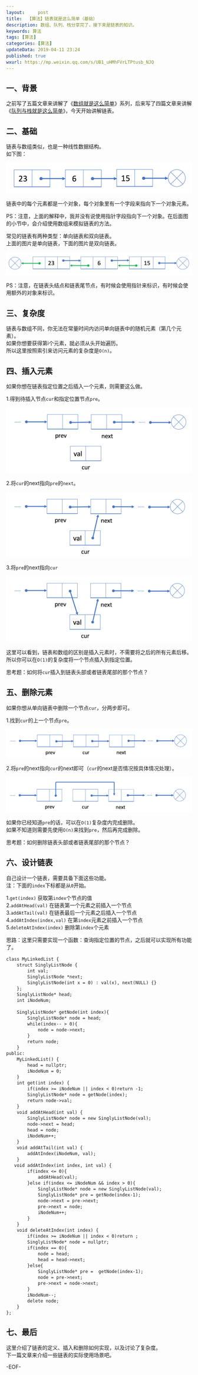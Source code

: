 ```yaml
---   
layout:     post  
title:  【算法】链表就是这么简单（基础）
description: 数组、队列、栈分享完了，接下来是链表的知识。    
keywords: 算法  
tags: [算法]    
categories: [算法]  
updateData: 2019-04-11 23:24   
published: true 
wxurl: https://mp.weixin.qq.com/s/UB1_uHMhFVrLTPtusb_NJQ  
---  
```



## 一、背景  

之前写了五篇文章来讲解了《[数组就是这么简单](https://mp.weixin.qq.com/s/n_B38CXxmvsOl7FZxyPKgA)》系列，后来写了四篇文章来讲解《[队列与栈就是这么简单](https://mp.weixin.qq.com/s/y9vQ5gUdUAfiZXZFHoVrKg)》，今天开始讲解链表。  


## 二、基础  


链表与数组类似，也是一种线性数据结构。  
如下图：  


![](/images/2019/04/link-so-easy-001.png)  


链表中的每个元素都是一个对象，每个对象里有一个字段来指向下一个对象元素。  


PS：注意，上面的解释中，我并没有说使用指针字段指向下一个对象。在后面图的小节中，会介绍使用数组来模拟链表的方法。  


常见的链表有两种类型：单向链表和双向链表。  
上面的图片是单向链表，下面的图片是双向链表。  


![](/images/2019/04/link-so-easy-002.png)  


PS：注意，在链表头结点和链表尾节点，有时候会使用指针来标识，有时候会使用额外的对象来标识。  


## 三、复杂度  


链表与数组不同，你无法在常量时间内访问单向链表中的随机元素（第几个元素）。  
如果你想要获得第i个元素，就必须从头开始遍历。  
所以这里按照索引来访问元素的复杂度是`O(n)`。  


## 四、插入元素  


如果你想在链表指定位置之后插入一个元素，则需要这么做。  


1.得到待插入节点`cur`和指定位置节点`pre`。  


![](/images/2019/04/link-so-easy-003.png)  


2.将`cur`的next指向`pre`的`next`。  


![](/images/2019/04/link-so-easy-004.png)  


3.将`pre`的next指向`cur`  


![](/images/2019/04/link-so-easy-005.png)  


这里可以看到，链表和数组的区别是插入元素时，不需要将之后的所有元素后移。  
所以你可以在`O(1)`的复杂度将一个节点插入到指定位置。  


思考题：如何将`cur`插入到链表头部或者链表尾部的那个节点？  


## 五、删除元素  


如果你想从单向链表中删除一个节点`cur`，分两步即可。  


1.找到`cur`的上一个节点`pre`。  


![](/images/2019/04/link-so-easy-006.png)  


2.将`pre`的next指向`cur`的next即可（`cur`的next是否情况按具体情况处理）。  


![](/images/2019/04/link-so-easy-007.png)  


如果你已经知道`pre`的话，可以在`O(1)`复杂度内完成删除。  
如果不知道则需要先使用`O(n)`来找到`pre`，然后再完成删除。  


思考题：如何删除链表头部或者链表尾部的那个节点？  


## 六、设计链表  


自己设计一个链表，需要具备下面这些功能。  
注：下面的`index`下标都是从`0`开始。  


1.`get(index)` 获取第`index`个节点的值  
2.`addAtHead(val)` 在链表第一个元素之前插入一个节点  
3.`addAtTail(val)` 在链表最后一个元素之后插入一个节点  
4.`addAtIndex(index,val)` 在第`index`元素之前插入一个节点  
5.`deleteAtIndex(index)` 删除第`index`个元素  


思路：这里只需要实现一个函数：查询指定位置的节点，之后就可以实现所有功能了。  


```
class MyLinkedList {
    struct SinglyListNode {
        int val;
        SinglyListNode *next;
        SinglyListNode(int x = 0) : val(x), next(NULL) {}
    };
    SinglyListNode* head;
    int iNodeNum;

    SinglyListNode* getNode(int index){
        SinglyListNode* node = head;
        while(index-- > 0){
            node = node->next;
        }
        return node;
    }
public:
    MyLinkedList() {
        head = nullptr;
        iNodeNum = 0;
    }
    int get(int index) {
        if(index >= iNodeNum || index < 0)return -1;
        SinglyListNode* node = getNode(index);
        return node->val;
    }
    void addAtHead(int val) {
        SinglyListNode* node = new SinglyListNode(val);
        node->next = head;
        head = node;
        iNodeNum++;
    }
    void addAtTail(int val) {
        addAtIndex(iNodeNum, val);
    }
   void addAtIndex(int index, int val) {
        if(index <= 0){
            addAtHead(val);
        }else if(index <= iNodeNum && index > 0){
            SinglyListNode* node = new SinglyListNode(val);
            SinglyListNode* pre = getNode(index-1);
            node->next = pre->next;
            pre->next = node;
            iNodeNum++;
        }
    }
    void deleteAtIndex(int index) {
        if(index >= iNodeNum || index < 0)return ;
        SinglyListNode* node = nullptr;
        if(index == 0){
            node = head;
            head = head->next;
        }else{
            SinglyListNode* pre =  getNode(index-1);
            node = pre->next;
            pre->next = node->next;
        }
        iNodeNum--;
        delete node;
    }
};
```


## 七、最后  


这里介绍了链表的定义、插入和删除如何实现，以及讨论了复杂度。  
下一篇文章来介绍一些链表的实际使用场景吧。  



-EOF-  


